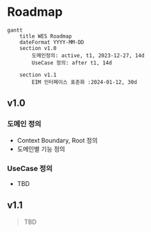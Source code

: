 # Roadmap

```mermaid
gantt
    title WES Roadmap
    dateFormat YYYY-MM-DD
    section v1.0
        도메인정의: active, t1, 2023-12-27, 14d
        UseCase 정의: after t1, 14d
    
    section v1.1
        EIM 인터페이스 표준화 :2024-01-12, 30d
```

## v1.0
### 도메인 정의
- Context Boundary, Root 정의
- 도메인별 기능 정의

### UseCase 정의
- TBD

## v1.1
> TBD
